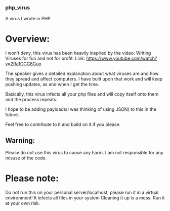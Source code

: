 ### php_virus
A virus I wrote in PHP

# Overview:

I won't deny, this virus has been heavily inspired by the video: 
Writing Viruses for fun and not for profit.
Link: https://www.youtube.com/watch?v=2Ra1CCG8Guo

The speaker gives a detailed explanation about what viruses are and how they spread and affect computers.
I have built upon that work and will keep pushing updates, as and when I get the time. 

Basically, this virus infects all your php files and will copy itself onto them and the process repeats.

I hope to be adding payloads(I was thinking of using JSON) to this in the future.

Feel free to contribute to it and build on it if you please.

## Warning:

Please do not use this virus to cause any harm. I am not responsible for any misuse of the code.

# Please note:
Do not run this on your personal server/localhost, please run it in a virtual environment! It infects all files in your system
Cleaning it up is a mess. Run it at your own risk.
